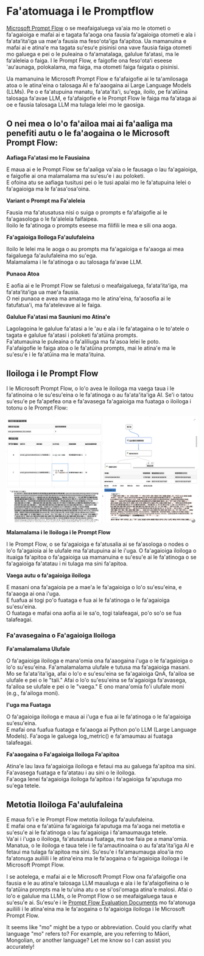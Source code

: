 # **Fa'atomuaga i le Promptflow**

[Microsoft Prompt Flow](https://microsoft.github.io/promptflow/index.html?WT.mc_id=aiml-138114-kinfeylo) o se meafaigaluega va'aia mo le otometi o fa'agaioiga e mafai ai e tagata fa'aoga ona fausia fa'agaioiga otometi e ala i faʻataʻitaʻiga ua maeʻa fausia ma fesoʻotaʻiga faʻapitoa. Ua mamanuina e mafai ai e atinaʻe ma tagata suʻesuʻe pisinisi ona vave fausia faiga otometi mo galuega e pei o le puleaina o faʻamatalaga, galulue faʻatasi, ma le faʻaleleia o faiga. I le Prompt Flow, e faigofie ona fesoʻotaʻi eseese 'auʻaunaga, polokalama, ma faiga, ma otometi faiga faigata o pisinisi.

Ua mamanuina le Microsoft Prompt Flow e fa'afaigofie ai le ta'amilosaga atoa o le atina'eina o talosaga AI e fa'aaogaina ai Large Language Models (LLMs). Pe o e fa'atupuina manatu, fa'ata'ita'i, su'ega, iloilo, pe fa'atūina talosaga fa'avae LLM, e fa'afaigofie e le Prompt Flow le faiga ma fa'ataga ai oe e fausia talosaga LLM ma tulaga lelei mo le gaosiga.

## O nei mea o lo'o fa'ailoa mai ai fa'aaliga ma penefiti autu o le fa'aogaina o le Microsoft Prompt Flow:

**Aafiaga Fa'atasi mo le Fausiaina**

E maua ai e le Prompt Flow se fa'aaliga va'aia o le fausaga o lau fa'agaioiga, e faigofie ai ona malamalama ma su'esu'e i au poloketi.  
E ofoina atu se aafiaga tusitusi pei o le tusi apalai mo le fa'atupuina lelei o fa'agaioiga ma le fa'asa'osa'oina.

**Variant o Prompt ma Fa'aleleia**

Fausia ma fa'atusatusa nisi o suiga o prompts e fa'afaigofie ai le fa'agasologa o le fa'aleleia faifaipea.  
Iloilo le fa'atinoga o prompts eseese ma filifili le mea e sili ona aoga.

**Fa'agaioiga Iloiloga Fa'aulufaleina**

Iloilo le lelei ma le aoga o au prompts ma fa'agaioiga e fa'aaoga ai mea faigaluega fa'aulufaleina mo su'ega.  
Malamalama i le fa'atinoga o au talosaga fa'avae LLM.

**Punaoa Atoa**

E aofia ai e le Prompt Flow se faletusi o meafaigaluega, faʻataʻitaʻiga, ma faʻataʻitaʻiga ua maeʻa fausia.  
O nei punaoa e avea ma amataga mo le atina'eina, fa'aosofia ai le fatufatua'i, ma fa'atelevave ai le faiga.

**Galulue Fa'atasi ma Sauniuni mo Atina'e**

Lagolagoina le galulue fa'atasi a le 'au e ala i le fa'atagaina o le to'atele o tagata e galulue fa'atasi i poloketi fa'atūina prompts.  
Fa'atumauina le puleaina o fa'aliliuga ma fa'asoa lelei le poto.  
Fa'afaigofie le faiga atoa o le fa'atūina prompts, mai le atina'e ma le su'esu'e i le fa'atūina ma le mata'ituina.

## Iloiloga i le Prompt Flow  

I le Microsoft Prompt Flow, o lo'o avea le iloiloga ma vaega taua i le fa'atinoina o le su'esu'eina o le fa'atinoga o au fa'ata'ita'iga AI. Se'i o tatou su'esu'e pe fa'apefea ona e fa'avasega fa'agaioiga ma fuataga o iloiloga i totonu o le Prompt Flow:

![PFVizualise](../../../../../translated_images/pfvisualize.93c453890f4088830217fa7308b1a589058ed499bbfff160c85676066b5cbf2d.mo.png)

**Malamalama i le Iloiloga i le Prompt Flow**

I le Prompt Flow, o se fa'agaioiga e fa'atusalia ai se fa'asologa o nodes o lo'o fa'agaioia ai le ulufale ma fa'atupuina ai le i'uga. O fa'agaioiga iloiloga o ituaiga fa'apitoa o fa'agaioiga ua mamanuina e su'esu'e ai le fa'atinoga o se fa'agaioiga fa'atatau i ni tulaga ma sini fa'apitoa.

**Vaega autu o fa'agaioiga iloiloga**

E masani ona fa'agaioia pe a mae'a le fa'agaioiga o lo'o su'esu'eina, e fa'aaoga ai ona i'uga.  
E fuafua ai togi po'o fuataga e fua ai le fa'atinoga o le fa'agaioiga su'esu'eina.  
O fuataga e mafai ona aofia ai le sa'o, togi talafeagai, po'o so'o se fua talafeagai.

### Fa'avasegaina o Fa'agaioiga Iloiloga

**Fa'amalamalama Ulufale**

O fa'agaioiga iloiloga e mana'omia ona fa'aaogaina i'uga o le fa'agaioiga o lo'o su'esu'eina. Fa'amalamalama ulufale e tutusa ma fa'agaioiga masani.  
Mo se fa'ata'ita'iga, afai o lo'o e su'esu'eina se fa'agaioiga QnA, fa'ailoa se ulufale e pei o le "tali." Afai o lo'o su'esu'eina se fa'agaioiga fa'avasega, fa'ailoa se ulufale e pei o le "vaega." E ono mana'omia fo'i ulufale moni (e.g., fa'ailoga moni).

**I'uga ma Fuataga**

O fa'agaioiga iloiloga e maua ai i'uga e fua ai le fa'atinoga o le fa'agaioiga su'esu'eina.  
E mafai ona fuafua fuataga e fa'aaoga ai Python po'o LLM (Large Language Models). Fa'aoga le galuega log_metric() e fa'amaumau ai fuataga talafeagai.

**Fa'aaogaina o Fa'agaioiga Iloiloga Fa'apitoa**

Atina'e lau lava fa'agaioiga iloiloga e fetaui ma au galuega fa'apitoa ma sini.  
Fa'avasega fuataga e fa'atatau i au sini o le iloiloga.  
Fa'aoga lenei fa'agaioiga iloiloga fa'apitoa i fa'agaioiga fa'aputuga mo su'ega tetele.

## Metotia Iloiloga Fa'aulufaleina

E maua fo'i e le Prompt Flow metotia iloiloga fa'aulufaleina.  
E mafai ona e fa'atūina fa'agaioiga fa'aputuga ma fa'aoga nei metotia e su'esu'e ai le fa'atinoga o lau fa'agaioiga i fa'amaumauga tetele.  
Va'ai i i'uga o iloiloga, fa'atusatusa fuataga, ma toe faia pe a mana'omia.  
Manatua, o le iloiloga e taua tele i le fa'amautinoaina o au fa'ata'ita'iga AI e fetaui ma tulaga fa'apitoa ma sini. Su'esu'e i fa'amaumauga aloa'ia mo fa'atonuga auiliili i le atina'eina ma le fa'aogaina o fa'agaioiga iloiloga i le Microsoft Prompt Flow.

I se aotelega, e mafai ai e le Microsoft Prompt Flow ona fa'afaigofie ona fausia e le au atina'e talosaga LLM maualuga e ala i le fa'afaigofieina o le fa'atūina prompts ma le tu'uina atu o se si'osi'omaga atina'e malosi. Afai o lo'o e galulue ma LLMs, o le Prompt Flow o se meafaigaluega taua e su'esu'e ai. Su'esu'e i le [Prompt Flow Evaluation Documents](https://learn.microsoft.com/azure/machine-learning/prompt-flow/how-to-develop-an-evaluation-flow?view=azureml-api-2?WT.mc_id=aiml-138114-kinfeylo) mo fa'atonuga auiliili i le atina'eina ma le fa'aogaina o fa'agaioiga iloiloga i le Microsoft Prompt Flow.

It seems like "mo" might be a typo or abbreviation. Could you clarify what language "mo" refers to? For example, are you referring to Māori, Mongolian, or another language? Let me know so I can assist you accurately!